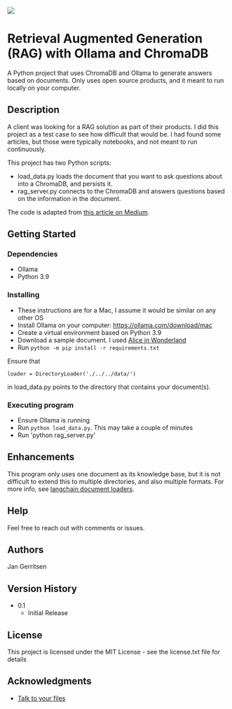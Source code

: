 ![](https://img.shields.io/badge/Python-FFD43B?style=for-the-badge&logo=python&logoColor=blue)
# Retrieval Augmented Generation (RAG) with Ollama and ChromaDB

A Python project that uses ChromaDB and Ollama to generate answers based on documents. 
Only uses open source products, and it meant to run locally on your computer. 

## Description

A client was looking for a RAG solution as part of their products. I did this project
as a test case to see how difficult that would be. I had found some articles, but those
were typically notebooks, and not meant to run continuously.

This project has two Python scripts:
* load_data.py loads the document that you want to ask questions about into a ChromaDB, and persists it.
* rag_server.py connects to the ChromaDB and answers questions based on the information in the document.

The code is adapted from [this article on Medium](https://medium.com/@rubentak/talk-to-your-files-in-a-local-rag-application-using-mistral-7b-langchain-and-chroma-db-no-2b4ba77358e0).


## Getting Started

### Dependencies

* Ollama
* Python 3.9

### Installing

* These instructions are for a Mac, I assume it would be similar on any other OS
* Install Ollama on your computer: https://ollama.com/download/mac
* Create a virtual environment based on Python 3.9
* Download a sample document. I used [Alice in Wonderland](https://archive.org/stream/alicesadventures19033gut/19033.txt)
* Run `python -m pip install -r requirements.txt`

Ensure that 
```
loader = DirectoryLoader('./../../data/')
```
in load_data.py points to the directory that contains your document(s).


### Executing program

* Ensure Ollama is running
* Run `python load_data.py`. This may take a couple of minutes
* Run 'python rag_server.py'

## Enhancements

This program only uses one document as its knowledge base, 
but it is not difficult to extend this to multiple directories, and also
multiple formats. For more info, see [langchain document loaders](https://python.langchain.com/docs/modules/data_connection/document_loaders/).

## Help

Feel free to reach out with comments or issues. 

## Authors

Jan Gerritsen

## Version History

* 0.1
    * Initial Release

## License

This project is licensed under the MIT License - see the license.txt file for details

## Acknowledgments

* [Talk to your files](https://medium.com/@rubentak/talk-to-your-files-in-a-local-rag-application-using-mistral-7b-langchain-and-chroma-db-no-2b4ba77358e0)


